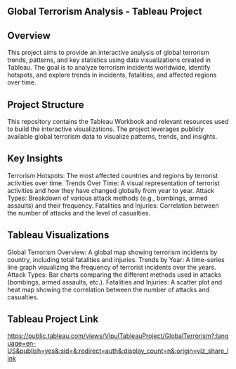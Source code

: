## Global Terrorism Analysis - Tableau Project
## Overview
This project aims to provide an interactive analysis of global terrorism trends, patterns, and key statistics using data visualizations created in Tableau. The goal is to analyze terrorism incidents worldwide, identify hotspots, and explore trends in incidents, fatalities, and affected regions over time.

## Project Structure
This repository contains the Tableau Workbook and relevant resources used to build the interactive visualizations. The project leverages publicly available global terrorism data to visualize patterns, trends, and insights.

## Key Insights
Terrorism Hotspots: The most affected countries and regions by terrorist activities over time.
Trends Over Time: A visual representation of terrorist activities and how they have changed globally from year to year.
Attack Types: Breakdown of various attack methods (e.g., bombings, armed assaults) and their frequency.
Fatalities and Injuries: Correlation between the number of attacks and the level of casualties.

## Tableau Visualizations
Global Terrorism Overview: A global map showing terrorism incidents by country, including total fatalities and injuries.
Trends by Year: A time-series line graph visualizing the frequency of terrorist incidents over the years.
Attack Types: Bar charts comparing the different methods used in attacks (bombings, armed assaults, etc.).
Fatalities and Injuries: A scatter plot and heat map showing the correlation between the number of attacks and casualties.

## Tableau Project Link
https://public.tableau.com/views/VipulTableauProject/GlobalTerrorism?:language=en-US&publish=yes&:sid=&:redirect=auth&:display_count=n&:origin=viz_share_link

